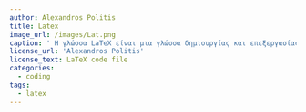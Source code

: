 ```yaml
---
author: Alexandros Politis
title: Latex
image_url: /images/Lat.png
caption: ' H γλώσσα LaTeX είναι μια γλώσσα δημιουργίας και επεξεργασίας κειμένου. Χρησιμοποιείται πολύ συχνά στον ακαδημαΐκό χώρο για την συγγραφή ερευνητικών εργασιών.'
license_url: 'Alexandros Politis'
license_text: LaTeX code file
categories:
  - coding
tags:
  - latex
---
```

